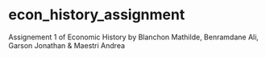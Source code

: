 # econ_history_assignment
Assignement 1 of Economic History by Blanchon Mathilde, Benramdane Ali, Garson Jonathan &amp; Maestri Andrea
